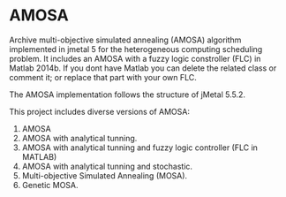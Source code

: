 # AMOSA
Archive multi-objective simulated annealing (AMOSA) algorithm implemented in jmetal 5 for the heterogeneous computing scheduling problem. 
It includes an AMOSA with a fuzzy logic constroller (FLC) in Matlab 2014b. If you dont have Matlab you can delete the related 
class or comment it; or replace that part with your own FLC.

The AMOSA implementation follows the structure of jMetal 5.5.2.

This project includes diverse versions of AMOSA:
1. AMOSA
2. AMOSA with analytical tunning.
3. AMOSA with analytical tunning and fuzzy logic controller (FLC in MATLAB)
4. AMOSA with analytical tunning and stochastic.
5. Multi-objective Simulated Annealing (MOSA). 
6. Genetic MOSA.
